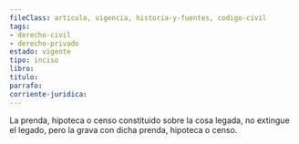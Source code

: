```yaml
---
fileClass: articulo, vigencia, historia-y-fuentes, codigo-civil
tags:
- derecho-civil
- derecho-privado
estado: vigente
tipo: inciso
libro:
titulo:
parrafo:
corriente-juridica:
---
```

La prenda, hipoteca o censo constituido sobre la cosa legada, no extingue el legado, pero la grava con dicha prenda, hipoteca o censo.